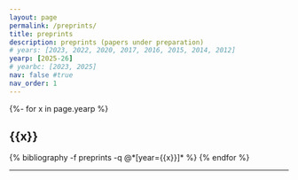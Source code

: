 ```yaml
---
layout: page
permalink: /preprints/
title: preprints
description: preprints (papers under preparation)
# years: [2023, 2022, 2020, 2017, 2016, 2015, 2014, 2012]
yearp: [2025-26]
# yearbc: [2023, 2025]
nav: false #true
nav_order: 1
---
```

<!-- ## Preprints -->
<div class="publications">

{%- for x in page.yearp %}
  <h2 class="year">{{x}}</h2>
  {% bibliography -f preprints -q @*[year={{x}}]* %}
{% endfor %}

</div>

-------------------------------------------------------------------------------------------------------------------
